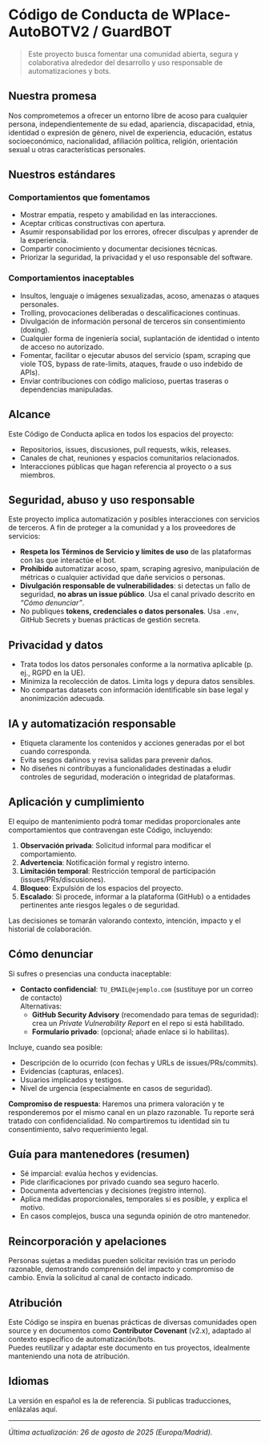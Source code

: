 # Código de Conducta de WPlace-AutoBOTV2 / GuardBOT

> Este proyecto busca fomentar una comunidad abierta, segura y colaborativa alrededor del desarrollo y uso responsable de automatizaciones y bots.

## Nuestra promesa
Nos comprometemos a ofrecer un entorno libre de acoso para cualquier persona, independientemente de su edad, apariencia, discapacidad, etnia, identidad o expresión de género, nivel de experiencia, educación, estatus socioeconómico, nacionalidad, afiliación política, religión, orientación sexual u otras características personales.

## Nuestros estándares

### Comportamientos que fomentamos
- Mostrar empatía, respeto y amabilidad en las interacciones.
- Aceptar críticas constructivas con apertura.
- Asumir responsabilidad por los errores, ofrecer disculpas y aprender de la experiencia.
- Compartir conocimiento y documentar decisiones técnicas.
- Priorizar la seguridad, la privacidad y el uso responsable del software.

### Comportamientos inaceptables
- Insultos, lenguaje o imágenes sexualizadas, acoso, amenazas o ataques personales.
- Trolling, provocaciones deliberadas o descalificaciones continuas.
- Divulgación de información personal de terceros sin consentimiento (doxing).
- Cualquier forma de ingeniería social, suplantación de identidad o intento de acceso no autorizado.
- Fomentar, facilitar o ejecutar abusos del servicio (spam, scraping que viole TOS, bypass de rate-limits, ataques, fraude o uso indebido de APIs).
- Enviar contribuciones con código malicioso, puertas traseras o dependencias manipuladas.

## Alcance
Este Código de Conducta aplica en todos los espacios del proyecto:
- Repositorios, issues, discusiones, pull requests, wikis, releases.
- Canales de chat, reuniones y espacios comunitarios relacionados.
- Interacciones públicas que hagan referencia al proyecto o a sus miembros.

## Seguridad, abuso y uso responsable
Este proyecto implica automatización y posibles interacciones con servicios de terceros. A fin de proteger a la comunidad y a los proveedores de servicios:

- **Respeta los Términos de Servicio y límites de uso** de las plataformas con las que interactúe el bot.
- **Prohibido** automatizar acoso, spam, scraping agresivo, manipulación de métricas o cualquier actividad que dañe servicios o personas.
- **Divulgación responsable de vulnerabilidades**: si detectas un fallo de seguridad, **no abras un issue público**. Usa el canal privado descrito en _“Cómo denunciar”_.
- No publiques **tokens, credenciales o datos personales**. Usa `.env`, GitHub Secrets y buenas prácticas de gestión secreta.

## Privacidad y datos
- Trata todos los datos personales conforme a la normativa aplicable (p. ej., RGPD en la UE).
- Minimiza la recolección de datos. Limita logs y depura datos sensibles.
- No compartas datasets con información identificable sin base legal y anonimización adecuada.

## IA y automatización responsable
- Etiqueta claramente los contenidos y acciones generadas por el bot cuando corresponda.
- Evita sesgos dañinos y revisa salidas para prevenir daños.
- No diseñes ni contribuyas a funcionalidades destinadas a eludir controles de seguridad, moderación o integridad de plataformas.

## Aplicación y cumplimiento

El equipo de mantenimiento podrá tomar medidas proporcionales ante comportamientos que contravengan este Código, incluyendo:

1. **Observación privada**: Solicitud informal para modificar el comportamiento.
2. **Advertencia**: Notificación formal y registro interno.
3. **Limitación temporal**: Restricción temporal de participación (issues/PRs/discusiones).
4. **Bloqueo**: Expulsión de los espacios del proyecto.
5. **Escalado**: Si procede, informar a la plataforma (GitHub) o a entidades pertinentes ante riesgos legales o de seguridad.

Las decisiones se tomarán valorando contexto, intención, impacto y el historial de colaboración.

## Cómo denunciar

Si sufres o presencias una conducta inaceptable:

- **Contacto confidencial**: `TU_EMAIL@ejemplo.com` (sustituye por un correo de contacto)  
  Alternativas:
  - **GitHub Security Advisory** (recomendado para temas de seguridad): crea un *Private Vulnerability Report* en el repo si está habilitado.
  - **Formulario privado**: (opcional; añade enlace si lo habilitas).

Incluye, cuando sea posible:
- Descripción de lo ocurrido (con fechas y URLs de issues/PRs/commits).
- Evidencias (capturas, enlaces).
- Usuarios implicados y testigos.
- Nivel de urgencia (especialmente en casos de seguridad).

**Compromiso de respuesta**: Haremos una primera valoración y te responderemos por el mismo canal en un plazo razonable. Tu reporte será tratado con confidencialidad. No compartiremos tu identidad sin tu consentimiento, salvo requerimiento legal.

## Guía para mantenedores (resumen)
- Sé imparcial: evalúa hechos y evidencias.
- Pide clarificaciones por privado cuando sea seguro hacerlo.
- Documenta advertencias y decisiones (registro interno).
- Aplica medidas proporcionales, temporales si es posible, y explica el motivo.
- En casos complejos, busca una segunda opinión de otro mantenedor.

## Reincorporación y apelaciones
Personas sujetas a medidas pueden solicitar revisión tras un período razonable, demostrando comprensión del impacto y compromiso de cambio. Envía la solicitud al canal de contacto indicado.

## Atribución
Este Código se inspira en buenas prácticas de diversas comunidades open source y en documentos como **Contributor Covenant** (v2.x), adaptado al contexto específico de automatización/bots.  
Puedes reutilizar y adaptar este documento en tus proyectos, idealmente manteniendo una nota de atribución.

## Idiomas
La versión en español es la de referencia. Si publicas traducciones, enlázalas aquí.

---

_Última actualización: 26 de agosto de 2025 (Europa/Madrid)._
